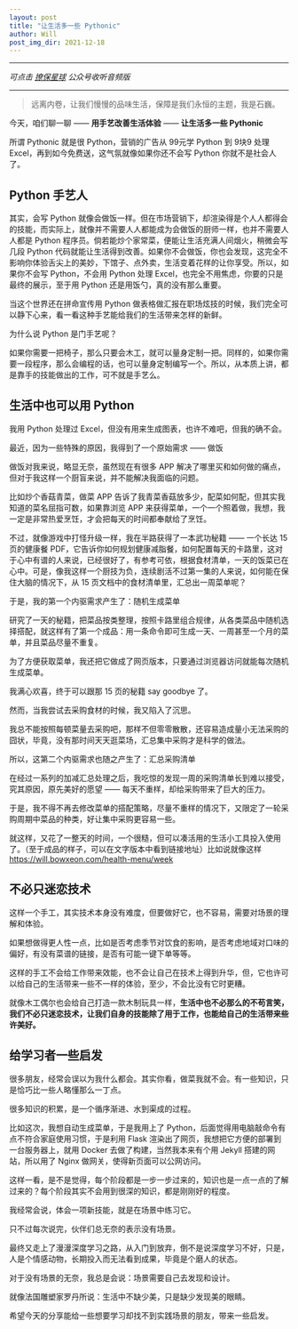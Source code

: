 ```yaml
---
layout: post
title: "让生活多一些 Pythonic"
author: Will
post_img_dir: 2021-12-18
---
```


----

*可点击 [撩保星球](https://mp.weixin.qq.com/s/Qu6mraUMit7e5vZQWu312Q) 公众号收听音频版*

----

> 远离内卷，让我们慢慢的品味生活，保障是我们永恒的主题，我是石巍。

今天，咱们聊一聊 —— **用手艺改善生活体验** —— **让生活多一些 Pythonic**

所谓 Pythonic 就是很 Python，营销的广告从 99元学 Python 到 9块9 处理 Excel，再到如今免费送，这气氛就像如果你还不会写 Python 你就不是社会人了。

## Python 手艺人

其实，会写 Python 就像会做饭一样。但在市场营销下，却渲染得是个人人都得会的技能，而实际上，就像并不需要人人都能成为会做饭的厨师一样，也并不需要人人都是 Python 程序员。倘若能炒个家常菜，便能让生活充满人间烟火，稍微会写几段 Python 代码就能让生活得到改善。如果你不会做饭，你也会发现，这完全不影响你体验舌尖上的美妙，下馆子、点外卖，生活变着花样的让你享受。所以，如果你不会写 Python，不会用 Python 处理 Excel，也完全不用焦虑，你要的只是最终的展示，至于用 Python 还是用饭勺，真的没有那么重要。

当这个世界还在拼命宣传用 Python 做表格做汇报在职场炫技的时候，我们完全可以静下心来，看一看这种手艺能给我们的生活带来怎样的新鲜。

为什么说 Python 是门手艺呢？

如果你需要一把椅子，那么只要会木工，就可以量身定制一把。同样的，如果你需要一段程序，那么会编程的话，也可以量身定制编写一个。所以，从本质上讲，都是靠手的技能做出的工作，可不就是手艺么。

## 生活中也可以用 Python

我用 Python 处理过 Excel，但没有用来生成图表，也许不难吧，但我的确不会。

最近，因为一些特殊的原因，我得到了一个原始需求 —— 做饭

做饭对我来说，略显无奈，虽然现在有很多 APP 解决了哪里买和如何做的痛点，但对于我这样一个厨盲来说，并不能解决我面临的问题。

比如炒个香菇青菜，做菜 APP 告诉了我青菜香菇放多少，配菜如何配，但其实我知道的菜名屈指可数，如果靠浏览 APP 来获得菜单，一个一个照着做，我想，我一定是非常热爱烹饪，才会把每天的时间都奉献给了烹饪。

不过，就像游戏中打怪升级一样，我在半路获得了一本武功秘籍 —— 一个长达 15 页的健康餐 PDF，它告诉你如何规划健康减脂餐，如何配置每天的卡路里，这对于心中有谱的人来说，已经很好了，有参考可依，根据食材清单，一天的饭菜已在心中。可是，像我这样一个厨技为负，连续剧活不过第一集的人来说，如何能在保住大脑的情况下，从 15 页文档中的食材清单里，汇总出一周菜单呢？

于是，我的第一个内驱需求产生了：随机生成菜单

研究了一天的秘籍，把菜品按类整理，按照卡路里组合规律，从各类菜品中随机选择搭配，就这样有了第一个成品：用一条命令即可生成一天、一周甚至一个月的菜单，并且菜品尽量不重复。

为了方便获取菜单，我还把它做成了网页版本，只要通过浏览器访问就能每次随机生成菜单。

我满心欢喜，终于可以跟那 15 页的秘籍 say goodbye 了。

然而，当我尝试去采购食材的时候，我又陷入了沉思。

我总不能按照每顿菜量去采购吧，那样不但零零散散，还容易造成量小无法采购的囧状，毕竟，没有那时间天天逛菜场，汇总集中采购才是科学的做法。

所以，这第二个内驱需求也随之产生了：汇总采购清单

在经过一系列的加减汇总处理之后，我吃惊的发现一周的采购清单长到难以接受，究其原因，原先美好的愿望 —— 每天不重样，却给采购带来了巨大的压力。

于是，我不得不再去修改菜单的搭配策略，尽量不重样的情况下，又限定了一轮采购周期中菜品的种类，好让集中采购更容易一些。

就这样，又花了一整天的时间，一个很糙，但可以凑活用的生活小工具投入使用了。（至于成品的样子，可以在文字版本中看到链接地址）比如说就像这样 https://will.bowxeon.com/health-menu/week

## 不必只迷恋技术

这样一个手工，其实技术本身没有难度，但要做好它，也不容易，需要对场景的理解和体验。

如果想做得更人性一点，比如是否考虑季节对饮食的影响，是否考虑地域对口味的偏好，有没有菜谱的链接，是否有可能一键下单等等。

这样的手工不会给工作带来效能，也不会让自己在技术上得到升华，但，它也许可以给自己的生活带来一些不一样的体验，至少，不会比没有它时更糟。

就像木工偶尔也会给自己打造一款木制玩具一样，**生活中也不必那么的不苟言笑，我们不必只迷恋技术，让我们自身的技能除了用于工作，也能给自己的生活带来些许美好。**

## 给学习者一些启发

很多朋友，经常会误以为我什么都会。其实你看，做菜我就不会。有一些知识，只是恰巧比一些人略懂那么一丁点。

很多知识的积累，是一个循序渐进、水到渠成的过程。

比如这次，我想自动生成菜单，于是我用上了 Python，后面觉得用电脑敲命令有点不符合家庭使用习惯，于是利用 Flask 渲染出了网页，我想把它方便的部署到一台服务器上，就用 Docker 去做了构建，当然我本来有个用 Jekyll 搭建的网站，所以用了 Nginx 做网关，使得新页面可以公网访问。

这样一看，是不是觉得，每个阶段都是一步一步过来的，知识也是一点一点的了解过来的？每个阶段其实不会用到很深的知识，都是刚刚好的程度。

我经常会说，体会一项新技能，就是在场景中练习它。

只不过每次说完，伙伴们总无奈的表示没有场景。

最终又走上了漫漫深度学习之路，从入门到放弃，倒不是说深度学习不好，只是，人是个情感动物，长期投入而无法看到成果，毕竟是个磨人的状态。

对于没有场景的无奈，我总是会说：场景需要自己去发现和设计。

就像法国雕塑家罗丹所说：生活中不缺少美，只是缺少发现美的眼睛。

希望今天的分享能给一些想要学习却找不到实践场景的朋友，带来一些启发。
